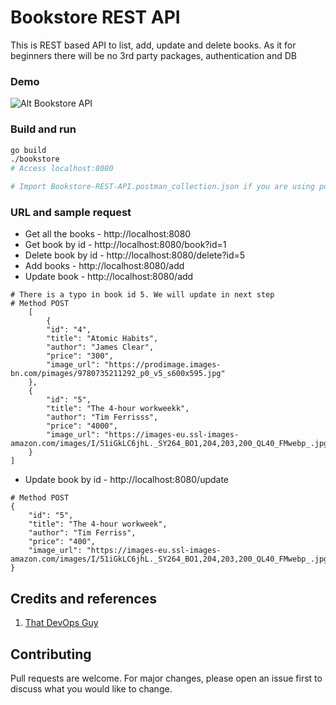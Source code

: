 # Bookstore REST API

This is REST based API to list, add, update and delete books.
As it for beginners there will be no 3rd party packages, authentication and DB

### Demo

![Alt Bookstore API](https://raw.githubusercontent.com/akilans/golang-mini-projects/main/demos/golang-bookstore-api.gif)

### Build and run

```bash
go build
./bookstore
# Access localhost:8080

# Import Bookstore-REST-API.postman_collection.json if you are using postman
```

### URL and sample request

- Get all the books - http://localhost:8080
- Get book by id - http://localhost:8080/book?id=1
- Delete book by id - http://localhost:8080/delete?id=5
- Add books - http://localhost:8080/add
- Update book - http://localhost:8080/add

```
# There is a typo in book id 5. We will update in next step
# Method POST
    [
        {
        "id": "4",
        "title": "Atomic Habits",
        "author": "James Clear",
        "price": "300",
        "image_url": "https://prodimage.images-bn.com/pimages/9780735211292_p0_v5_s600x595.jpg"
    },
    {
        "id": "5",
        "title": "The 4-hour workweekk",
        "author": "Tim Ferrisss",
        "price": "4000",
        "image_url": "https://images-eu.ssl-images-amazon.com/images/I/51iGkLC6jhL._SY264_BO1,204,203,200_QL40_FMwebp_.jpg"
    }
]

```

- Update book by id - http://localhost:8080/update

```
# Method POST
{
    "id": "5",
    "title": "The 4-hour workweek",
    "author": "Tim Ferriss",
    "price": "400",
    "image_url": "https://images-eu.ssl-images-amazon.com/images/I/51iGkLC6jhL._SY264_BO1,204,203,200_QL40_FMwebp_.jpg"
}

```

## Credits and references

1. [That DevOps Guy](https://www.youtube.com/c/MarcelDempers)

## Contributing

Pull requests are welcome. For major changes, please open an issue first to discuss what you would like to change.
